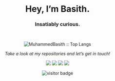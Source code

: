 <h1 align="center">Hey, I’m Basith.</h1>
<h3 align="center">Insatiably curious.</h3>
</br>
<p align="center"><img src="https://github-readme-stats.vercel.app/api/top-langs/?username=MuhammedBasith&langs_count=20&theme=tokyonight&layout=compact" alt="MuhammedBasith :: Top Langs" /></p>
<!-- <hr> -->
<p align="center">
  <i>Take a look at my repositories and let’s get in touch!</i>

<p align="center">
<a href= "https://medium.com/@muhammedbasith"><img src="https://img.icons8.com/material-outlined/27/000000/ball-point-pen.png"/></a>
<a href= "[https://www.linkedin.com/in/halffrost/](https://www.linkedin.com/in/muhammedbasith/)"><img src="https://img.icons8.com/material-outlined/30/000000/linkedin.png"/></a>
<a href= "https://twitter.com/MuhammedBasith_"><img src="https://img.icons8.com/material-outlined/30/000000/twitter.png"/></a>
<a href= "http://basith.me/"><img src="https://img.icons8.com/material-outlined/27/000000/geography.png"/></a>
</p>

<p  align="center">
<!--<img src="https://visitor-badge.glitch.me/badge?page_id=halfrost.halfrost" alt="visitor badge"/>-->
<img src="https://visitor-badge.laobi.icu/badge?page_id=MuhammedBasith" alt="visitor badge"/>       
</p>

</p>
